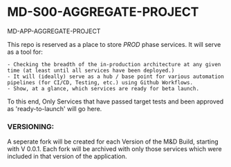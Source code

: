 # MD-S00-AGGREGATE-PROJECT
MD-APP-AGGREGATE-PROJECT

This repo is reserved as a place to store _PROD_ phase services. It will serve as a tool for:

    - Checking the breadth of the in-production architecture at any given time (at least until all services have been deployed.)
    - It will (ideally) serve as a hub / base point for various automation pipelines (for CI/CD, Testing, etc.) using Github Workflows.
    - Show, at a glance, which services are ready for beta launch.
    
To this end, Only Services that have passed target tests and been approved as 'ready-to-launch' will go here. 

### VERSIONING:

A seperate fork will be created for each Version of the M&D Build, starting with V 0.0.1.   Each fork will be archived with only those services which were included in that version of the application.
